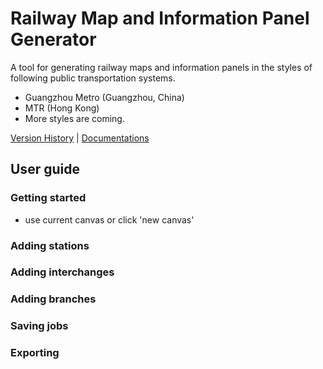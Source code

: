 # Railway Map and Information Panel Generator

A tool for generating railway maps and information panels in the styles of following public transportation systems. 

- Guangzhou Metro (Guangzhou, China)
- MTR (Hong Kong)
- More styles are coming. 

[Version History](VersionHistory.md) | [Documentations](./docs/)

## User guide

### Getting started

- use current canvas or click 'new canvas'

### Adding stations

### Adding interchanges

### Adding branches

### Saving jobs

### Exporting